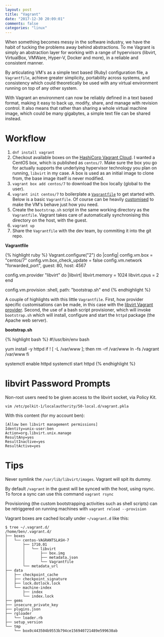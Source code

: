 ```yaml
---
layout: post
title: "Vagrant"
date: "2017-12-30 20:09:01"
comments: false
categories: "linux"
---
```


When something becomes messy in the software industry, we have the habit of tucking the problems away behind abstractions. To me Vagrant is simply an abstraction layer for working with a range of hypervisors (libvirt, VirtualBox, VMWare, Hyper-V, Docker and more), in a reliable and consistent manner.

By articulating VM's as a simple text based (Ruby) configuration file, a `Vagrantfile`, achieve greater simplicity, portability across systems, and consistency which could theoretically be used with any virtual environment running on top of any other system.

With Vagrant an environment can now be reliably defined in a text based format, making it easy to back up, modify, share, and manage with revision control. It also means that rather than sharing a whole virtual machine image, which could be many gigabytes, a simple text file can be shared instead.


# Workflow

1. `dnf install vagrant`
2. Checkout available boxes on the [HashiCorp Vagrant Cloud](https://app.vagrantup.com/boxes/search). I wanted a CentOS box, which is published as `centos/7`. Make sure the box you go for actually supports the underlying hypervisor technology you plan on running, `libvirt` in my case. A box is used as an initial image to clone from, the base image itself is never modified.
3. `vagrant box add centos/7` to download the box locally (global to the user).
4. `vagrant init centos/7` to boilerplate a [`Vagrantfile`](https://www.vagrantup.com/docs/vagrantfile/) to get started with. Below is a basic `Vagrantfile`. Of course can be heavily [customised](https://www.vagrantup.com/docs/vagrantfile/) to make the VM's behave just how you need.
5. Create the `bootstrap.sh` script in the same working directory as the `Vagrantfile`. Vagrant takes care of automatically synchronising this directory on the host, with the guest.
6. `vagrant up`
7. Share the `Vagrantfile` with the dev team, by commiting it into the git repo.



**Vagrantfile**

{% highlight ruby %}
Vagrant.configure("2") do |config|
  config.vm.box = "centos/7"
  config.vm.box_check_update = false
  config.vm.network "forwarded_port", guest: 80, host: 4567

  config.vm.provider "libvirt" do |libvirt|
    libvirt.memory = 1024
    libvirt.cpus = 2
  end

  config.vm.provision :shell, path: "bootstrap.sh"
end
{% endhighlight %}

A couple of highlights with this little `Vagrantfile`. First, how provider specific customisations can be made, in this case with the [libvirt Vagrant provider](https://github.com/vagrant-libvirt/vagrant-libvirt). Second, the use of a bash script provisioner, which will invoke `bootstrap.sh` which will install, configure and start the `httpd` package (the Apache web server).


**bootstrap.sh**

{% highlight bash %}
#!/usr/bin/env bash

yum install -y httpd
if ! [ -L /var/www ]; then
  rm -rf /var/www
  ln -fs /vagrant /var/www
fi

systemctl enable httpd
systemctl start httpd
{% endhighlight %}




# libvirt Password Prompts

Non-root users need to be given access to the libvirt socket, via Policy Kit.

    vim /etc/polkit-1/localauthority/50-local.d/vagrant.pkla

With this content (for my account ben):

    [Allow ben libvirt management permissions]
    Identity=unix-user:ben
    Action=org.libvirt.unix.manage
    ResultAny=yes
    ResultInactive=yes
    ResultActive=yes


# Tips

Never symlink the `/var/lib/libvirt/images`. Vagrant will spit its dummy.


By default `/vagrant` in the guest will be synced with the host, using rsync. To force a sync can use this command `vagrant rsync`

Provisioning (the custom bootstrapping activities such as shell scripts) can be retriggered on running machines with `vagrant reload --provision`

Vagrant boxes are cached locally under `~/vagrant.d` like this:

    $ tree ~/.vagrant.d/
    /home/ben/.vagrant.d/
    ├── boxes
    │   └── centos-VAGRANTSLASH-7
    │       ├── 1710.01
    │       │   └── libvirt
    │       │       ├── box.img
    │       │       ├── metadata.json
    │       │       └── Vagrantfile
    │       └── metadata_url
    ├── data
    │   ├── checkpoint_cache
    │   ├── checkpoint_signature
    │   ├── lock.dotlock.lock
    │   └── machine-index
    │       ├── index
    │       └── index.lock
    ├── gems
    ├── insecure_private_key
    ├── plugins.json
    ├── rgloader
    │   └── loader.rb
    ├── setup_version
    └── tmp
        └── box0c443504b9553b794ce156940721489e599630ab



